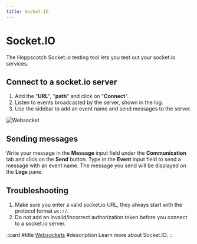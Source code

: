 ```yaml
---
title: Socket.IO
---
```


# Socket.IO

The Hoppscotch Socket.io testing tool lets you test out your socket.io services.

## Connect to a socket.io server

1. Add the "**URL**", "**path**" and click on "**Connect**".
2. Listen to events broadcasted by the server, shown in the log.
3. Use the sidebar to add an event name and send messages to the server.

![Websocket](/images/getting-started/realtime/socket-io.gif)

## Sending messages

Write your message in the **Message** input field under the **Communication** tab and click on the **Send** button. Type in the **Event** input field to send a message with an event name. The message you send will be displayed on the **Logs** pane.

## Troubleshooting

1. Make sure you enter a valid socket.io URL, they always start with the protocol format `ws://`.
2. Do not add an invalid/incorrect authorization token before you connect to a socket.io server.

::card
#title
[Websockets](/documentation/protocols/realtime#socketio)
#description
Learn more about Socket.IO.
::
